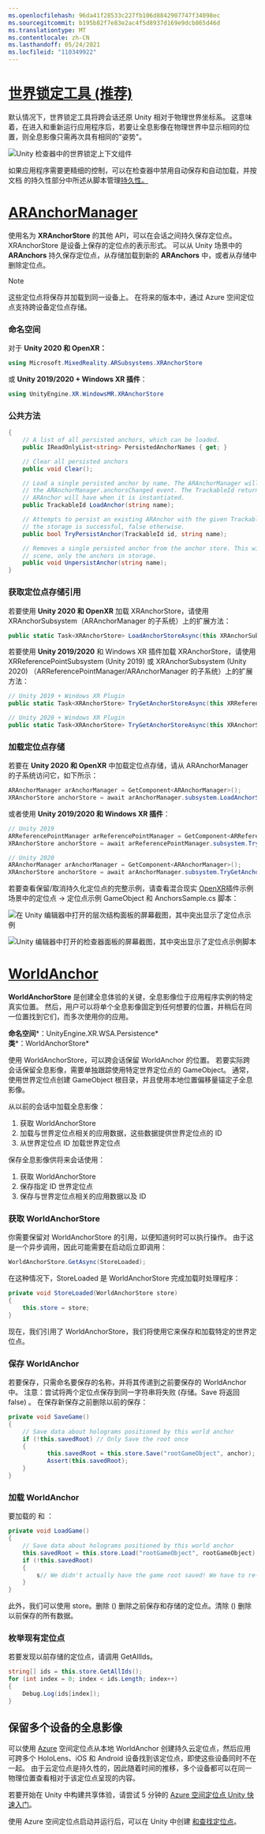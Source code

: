 ```yaml
---
ms.openlocfilehash: 96da41f28533c227fb106d8842907747f34098ec
ms.sourcegitcommit: b195b82f7e83e2ac4f5d8937d169e9dcb865d46d
ms.translationtype: MT
ms.contentlocale: zh-CN
ms.lasthandoff: 05/24/2021
ms.locfileid: "110349922"
---
```

# <a name="world-locking-tools-recommended"></a>[世界锁定工具 (推荐) ](#tab/wlt)

默认情况下，世界锁定工具将跨会话还原 Unity 相对于物理世界坐标系。 这意味着，在进入和重新运行应用程序后，若要让全息影像在物理世界中显示相同的位置，则全息影像只需再次具有相同的"姿势"。

![Unity 检查器中的世界锁定上下文组件](../../images/world-locking-tools-img-02.png)

如果应用程序需要更精细的控制，可以在检查器中禁用自动保存和自动加载，并按文档 的持久性部分中所述从脚本管理[持久性。](https://microsoft.github.io/MixedReality-WorldLockingTools-Unity/DocGen/Documentation/Concepts/Advanced/Persistence.html)

# <a name="aranchormanager"></a>[ARAnchorManager](#tab/anchorstore)

使用名为 **XRAnchorStore** 的其他 API，可以在会话之间持久保存定位点。 XRAnchorStore 是设备上保存的定位点的表示形式。 可以从 Unity 场景中的 **ARAnchors** 持久保存定位点，从存储加载到新的 **ARAnchors** 中，或者从存储中删除定位点。

> [!NOTE]
> 这些定位点将保存并加载到同一设备上。 在将来的版本中，通过 Azure 空间定位点支持跨设备定位点存储。

### <a name="namespaces"></a>命名空间

对于 **Unity 2020 和 OpenXR：** 

``` cs
using Microsoft.MixedReality.ARSubsystems.XRAnchorStore
```

或 **Unity 2019/2020 + Windows XR 插件**： 

```cs 
using UnityEngine.XR.WindowsMR.XRAnchorStore
```

### <a name="public-methods"></a>公共方法

```cs 
{
    // A list of all persisted anchors, which can be loaded.
    public IReadOnlyList<string> PersistedAnchorNames { get; }

    // Clear all persisted anchors
    public void Clear();

    // Load a single persisted anchor by name. The ARAnchorManager will create this new anchor and report it in
    // the ARAnchorManager.anchorsChanged event. The TrackableId returned here is the same TrackableId the
    // ARAnchor will have when it is instantiated.
    public TrackableId LoadAnchor(string name);

    // Attempts to persist an existing ARAnchor with the given TrackableId to the local store. Returns true if
    // the storage is successful, false otherwise.
    public bool TryPersistAnchor(TrackableId id, string name);

    // Removes a single persisted anchor from the anchor store. This will not affect any ARAnchors in the Unity
    // scene, only the anchors in storage.
    public void UnpersistAnchor(string name);
}
```

### <a name="getting-an-anchor-store-reference"></a>获取定位点存储引用 

若要使用 **Unity 2020 和 OpenXR** 加载 XRAnchorStore，请使用 XRAnchorSubsystem（ARAnchorManager 的子系统）上的扩展方法：

``` cs
public static Task<XRAnchorStore> LoadAnchorStoreAsync(this XRAnchorSubsystem anchorSubsystem)
```

若要使用 **Unity 2019/2020** 和 Windows XR 插件加载 XRAnchorStore，请使用 XRReferencePointSubsystem (Unity 2019) 或 XRAnchorSubsystem (Unity 2020) （ARReferencePointManager/ARAnchorManager 的子系统）上的扩展方法：

```cs
// Unity 2019 + Windows XR Plugin
public static Task<XRAnchorStore> TryGetAnchorStoreAsync(this XRReferencePointSubsystem anchorSubsystem);

// Unity 2020 + Windows XR Plugin
public static Task<XRAnchorStore> TryGetAnchorStoreAsync(this XRAnchorSubsystem anchorSubsystem);
```

### <a name="loading-an-anchor-store"></a>加载定位点存储

若要在 **Unity 2020 和 OpenXR** 中加载定位点存储，请从 ARAnchorManager 的子系统访问它，如下所示：

``` cs
ARAnchorManager arAnchorManager = GetComponent<ARAnchorManager>();
XRAnchorStore anchorStore = await arAnchorManager.subsystem.LoadAnchorStoreAsync();
```

或者使用 **Unity 2019/2020 和 Windows XR 插件**：

``` cs
// Unity 2019
ARReferencePointManager arReferencePointManager = GetComponent<ARReferencePointManager>();
XRAnchorStore anchorStore = await arReferencePointManager.subsystem.TryGetAnchorStoreAsync();

// Unity 2020
ARAnchorManager arAnchorManager = GetComponent<ARAnchorManager>();
XRAnchorStore anchorStore = await arAnchorManager.subsystem.TryGetAnchorStoreAsync();
```

若要查看保留/取消持久化定位点的完整示例，请查看混合现实 [OpenXR](../../openxr-getting-started.md#unity-sample-projects-for-openxr-and-hololens-2)插件示例场景中的定位点 -> 定位点示例 GameObject 和 AnchorsSample.cs 脚本：

![在 Unity 编辑器中打开的层次结构面板的屏幕截图，其中突出显示了定位点示例](../../images/openxr-features-img-04.png)

![Unity 编辑器中打开的检查器面板的屏幕截图，其中突出显示了定位点示例脚本](../../images/openxr-features-img-05.png)

# <a name="worldanchor"></a>[WorldAnchor](#tab/worldanchor)

**WorldAnchorStore** 是创建全息体验的关键，全息影像位于应用程序实例的特定真实位置。 然后，用户可以将单个全息影像固定到任何想要的位置，并稍后在同一位置找到它们，而多次使用你的应用。

**命名空间***：UnityEngine.XR.WSA.Persistence*<br>
**类***：WorldAnchorStore*

使用 WorldAnchorStore，可以跨会话保留 WorldAnchor 的位置。 若要实际跨会话保留全息影像，需要单独跟踪使用特定世界定位点的 GameObject。 通常，使用世界定位点创建 GameObject 根目录，并且使用本地位置偏移量锚定子全息影像。

从以前的会话中加载全息影像：

1. 获取 WorldAnchorStore
2. 加载与世界定位点相关的应用数据，这些数据提供世界定位点的 ID
3. 从世界定位点 ID 加载世界定位点

保存全息影像供将来会话使用：

1. 获取 WorldAnchorStore
2. 保存指定 ID 世界定位点
3. 保存与世界定位点相关的应用数据以及 ID

### <a name="getting-the-worldanchorstore"></a>获取 WorldAnchorStore

你需要保留对 WorldAnchorStore 的引用，以便知道何时可以执行操作。 由于这是一个异步调用，因此可能需要在启动后立即调用：

```cs
WorldAnchorStore.GetAsync(StoreLoaded);
```

在这种情况下，StoreLoaded 是 WorldAnchorStore 完成加载时处理程序：

```cs
private void StoreLoaded(WorldAnchorStore store)
{
    this.store = store;
}
```

现在，我们引用了 WorldAnchorStore，我们将使用它来保存和加载特定的世界定位点。

### <a name="saving-a-worldanchor"></a>保存 WorldAnchor

若要保存，只需命名要保存的名称，并将其传递到之前要保存的 WorldAnchor 中。 注意：尝试将两个定位点保存到同一字符串将失败 (存储。Save 将返回 false) 。 在保存新保存之前删除以前的保存：

```cs
private void SaveGame()
{
    // Save data about holograms positioned by this world anchor
    if (!this.savedRoot) // Only Save the root once
    {
           this.savedRoot = this.store.Save("rootGameObject", anchor);
           Assert(this.savedRoot);
    }
}
```

### <a name="loading-a-worldanchor"></a>加载 WorldAnchor

要加载的 和 ：

```cs
private void LoadGame()
{
    // Save data about holograms positioned by this world anchor
    this.savedRoot = this.store.Load("rootGameObject", rootGameObject);
    if (!this.savedRoot)
    {
        s// We didn't actually have the game root saved! We have to re-place our objects or start over
    }
}
```

此外，我们可以使用 store。删除 () 删除之前保存和存储的定位点。清除 () 删除以前保存的所有数据。

### <a name="enumerating-existing-anchors"></a>枚举现有定位点

若要发现以前存储的定位点，请调用 GetAllIds。

```cs
string[] ids = this.store.GetAllIds();
for (int index = 0; index < ids.Length; index++)
{
    Debug.Log(ids[index]);
}
```

## <a name="persisting-holograms-for-multiple-devices"></a>保留多个设备的全息影像

可以使用 <a href="/azure/spatial-anchors/overview" target="_blank">Azure</a> 空间定位点从本地 WorldAnchor 创建持久云定位点，然后应用可跨多个 HoloLens、iOS 和 Android 设备找到该定位点，即使这些设备同时不在一起。  由于云定位点是持久性的，因此随着时间的推移，多个设备都可以在同一物理位置查看相对于该定位点呈现的内容。

若要开始在 Unity 中构建共享体验，请尝试 5 分钟的 <a href="/azure/spatial-anchors/unity-overview" target="_blank">Azure 空间定位点 Unity 快速入门</a>。

使用 Azure 空间定位点启动并运行后，可以在 Unity 中创建 <a href="/azure/spatial-anchors/concepts/create-locate-anchors-unity" target="_blank">和查找定位点</a>。
